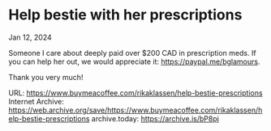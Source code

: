# Help bestie with her prescriptions
Jan 12, 2024

Someone I care about deeply paid over $200 CAD in prescription meds. If you can help her out, we would appreciate it: https://paypal.me/bglamours.

Thank you very much!

URL: https://www.buymeacoffee.com/rikaklassen/help-bestie-prescriptions
Internet Archive: https://web.archive.org/save/https://www.buymeacoffee.com/rikaklassen/help-bestie-prescriptions
archive.today: https://archive.is/bP8pj
